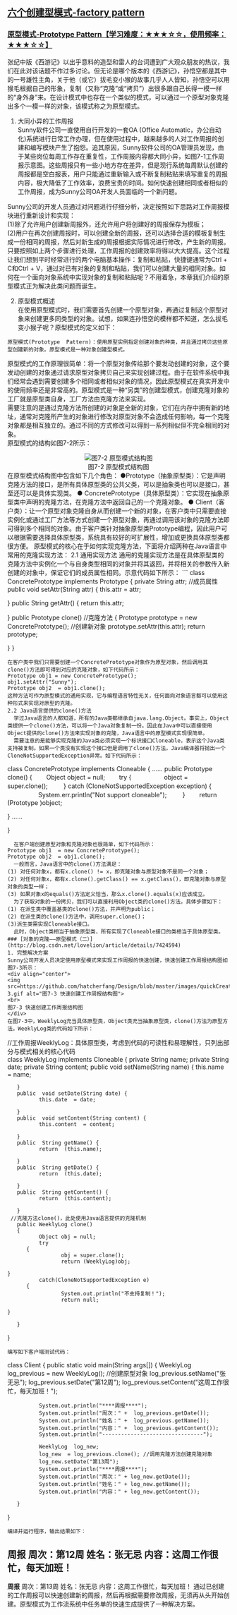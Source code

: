 ## [六个创建型模式-factory pattern](http://blog.csdn.net/lovelion/article/details/17517213)  
### [原型模式-Prototype Pattern【学习难度：★★★☆☆，使用频率：★★★☆☆】](http://blog.csdn.net/lovelion/article/details/7424559)  
张纪中版《西游记》以出乎意料的造型和雷人的台词遭到广大观众朋友的热议，我们在此对该话题不作过多讨论。但无论是哪个版本的《西游记》，孙悟空都是其中的一号雄性主角，关于他（或它）拔毛变小猴的故事几乎人人皆知，孙悟空可以用猴毛根据自己的形象，复制（又称“克隆”或“拷贝”）出很多跟自己长得一模一样的“身外身”来。在设计模式中也存在一个类似的模式，可以通过一个原型对象克隆出多个一模一样的对象，该模式称之为原型模式。  
1. 大同小异的工作周报   
Sunny软件公司一直使用自行开发的一套OA (Office Automatic，办公自动化)系统进行日常工作办理，但在使用过程中，越来越多的人对工作周报的创建和编写模块产生了抱怨。追其原因，Sunny软件公司的OA管理员发现，由于某些岗位每周工作存在重复性，工作周报内容都大同小异，如图7-1工作周报示意图。这些周报只有一些小地方存在差异，但是现行系统每周默认创建的周报都是空白报表，用户只能通过重新输入或不断复制粘贴来填写重复的周报内容，极大降低了工作效率，浪费宝贵的时间。如何快速创建相同或者相似的工作周报，成为Sunny公司OA开发人员面临的一个新问题。  

Sunny公司的开发人员通过对问题进行仔细分析，决定按照如下思路对工作周报模块进行重新设计和实现：  
  (1)除了允许用户创建新周报外，还允许用户将创建好的周报保存为模板；  
  (2)用户在再次创建周报时，可以创建全新的周报，还可以选择合适的模板复制生成一份相同的周报，然后对新生成的周报根据实际情况进行修改，产生新的周报。  
  只要按照如上两个步骤进行处理，工作周报的创建效率将得以大大提高。这个过程让我们想到平时经常进行的两个电脑基本操作：复制和粘贴，快捷键通常为Ctrl + C和Ctrl + V，通过对已有对象的复制和粘贴，我们可以创建大量的相同对象。如何在一个面向对象系统中实现对象的复制和粘贴呢？不用着急，本章我们介绍的原型模式正为解决此类问题而诞生。  

2. 原型模式概述  
在使用原型模式时，我们需要首先创建一个原型对象，再通过复制这个原型对象来创建更多同类型的对象。试想，如果连孙悟空的模样都不知道，怎么拔毛变小猴子呢？原型模式的定义如下：  
```
原型模式(Prototype  Pattern)：使用原型实例指定创建对象的种类，并且通过拷贝这些原型创建新的对象。原型模式是一种对象创建型模式。  
```
原型模式的工作原理很简单：将一个原型对象传给那个要发动创建的对象，这个要发动创建的对象通过请求原型对象拷贝自己来实现创建过程。由于在软件系统中我们经常会遇到需要创建多个相同或者相似对象的情况，因此原型模式在真实开发中的使用频率还是非常高的。原型模式是一种“另类”的创建型模式，创建克隆对象的工厂就是原型类自身，工厂方法由克隆方法来实现。  
  需要注意的是通过克隆方法所创建的对象是全新的对象，它们在内存中拥有新的地址，通常对克隆所产生的对象进行修改对原型对象不会造成任何影响，每一个克隆对象都是相互独立的。通过不同的方式修改可以得到一系列相似但不完全相同的对象。  
原型模式的结构如图7-2所示：  
<div align="center">
<img src=https://github.com/hatcherfang/Design/blob/master/images/prototypePattern-2.gif alt="图7-2 原型模式结构图">  
<br>
图7-2 原型模式结构图
</div>  
在原型模式结构图中包含如下几个角色：  
  ●Prototype（抽象原型类）：它是声明克隆方法的接口，是所有具体原型类的公共父类，可以是抽象类也可以是接口，甚至还可以是具体实现类。  
  ● ConcretePrototype（具体原型类）：它实现在抽象原型类中声明的克隆方法，在克隆方法中返回自己的一个克隆对象。  
  ● Client（客户类）：让一个原型对象克隆自身从而创建一个新的对象，在客户类中只需要直接实例化或通过工厂方法等方式创建一个原型对象，再通过调用该对象的克隆方法即可得到多个相同的对象。由于客户类针对抽象原型类Prototype编程，因此用户可以根据需要选择具体原型类，系统具有较好的可扩展性，增加或更换具体原型类都很方便。  
原型模式的核心在于如何实现克隆方法，下面将介绍两种在Java语言中常用的克隆实现方法：  
2.1 通用实现方法
  通用的克隆实现方法是在具体原型类的克隆方法中实例化一个与自身类型相同的对象并将其返回，并将相关的参数传入新创建的对象中，保证它们的成员属性相同。示意代码如下所示：  
```
class ConcretePrototype implements Prototype
{
  private String  attr; //成员属性
  public void  setAttr(String attr)
  {
      this.attr = attr;
  
  }
  public String  getAttr()
  {
      return this.attr;
  
  }
  public Prototype  clone() //克隆方法
  {
      Prototype  prototype = new ConcretePrototype(); //创建新对象
      prototype.setAttr(this.attr);
      return prototype;
  
  }
}
```
在客户类中我们只需要创建一个ConcretePrototype对象作为原型对象，然后调用其clone()方法即可得到对应的克隆对象，如下代码所示：  
Prototype obj1 = new ConcretePrototype();  
obj1.setAttr("Sunny");  
Prototype obj2  = obj1.clone();  
这种方法可作为原型模式的通用实现，它与编程语言特性无关，任何面向对象语言都可以使用这种形式来实现对原型的克隆。  
2.2 Java语言提供的clone()方法  
  学过Java语言的人都知道，所有的Java类都继承自java.lang.Object。事实上，Object类提供一个clone()方法，可以将一个Java对象复制一份。因此在Java中可以直接使用Object提供的clone()方法来实现对象的克隆，Java语言中的原型模式实现很简单。  
  需要注意的是能够实现克隆的Java类必须实现一个标识接口Cloneable，表示这个Java类支持被复制。如果一个类没有实现这个接口但是调用了clone()方法，Java编译器将抛出一个CloneNotSupportedException异常。如下代码所示：  
```
class ConcretePrototype implements  Cloneable
{
  ……
  public Prototype  clone()
  {
  　　Object object = null;
  　　try {
  　　　　　object = super.clone();
  　　
  } catch (CloneNotSupportedException exception) {
  　　　　　System.err.println("Not support cloneable");
  　　
  }
  　　return (Prototype )object;
  
  }
  ……

}
```
  在客户端创建原型对象和克隆对象也很简单，如下代码所示：  
Prototype obj1  = new ConcretePrototype();  
Prototype obj2  = obj1.clone();  
  一般而言，Java语言中的clone()方法满足：  
(1) 对任何对象x，都有x.clone() != x，即克隆对象与原型对象不是同一个对象；  
(2) 对任何对象x，都有x.clone().getClass() == x.getClass()，即克隆对象与原型对象的类型一样；  
(3) 如果对象x的equals()方法定义恰当，那么x.clone().equals(x)应该成立。  
  为了获取对象的一份拷贝，我们可以直接利用Object类的clone()方法，具体步骤如下：  
(1) 在派生类中覆盖基类的clone()方法，并声明为public；  
(2) 在派生类的clone()方法中，调用super.clone()；  
(3)派生类需实现Cloneable接口。  
  此时，Object类相当于抽象原型类，所有实现了Cloneable接口的类相当于具体原型类。  
### [对象的克隆——原型模式（二）](http://blog.csdn.net/lovelion/article/details/7424594)  
1. 完整解决方案  
Sunny公司开发人员决定使用原型模式来实现工作周报的快速创建，快速创建工作周报结构图如图7-3所示：  
<div align="center">  
<img src=https://github.com/hatcherfang/Design/blob/master/images/quickCreateWorkWeekReport-3.gif alt="图7-3 快速创建工作周报结构图">  
<br>
图7-3 快速创建工作周报结构图  
</div>  
在图7-3中，WeeklyLog充当具体原型类，Object类充当抽象原型类，clone()方法为原型方法。WeeklyLog类的代码如下所示：  
```
//工作周报WeeklyLog：具体原型类，考虑到代码的可读性和易理解性，只列出部分与模式相关的核心代码  
class WeeklyLog implements Cloneable
{
       private  String name;
       private  String date;
       private  String content;
       public  void setName(String name) {
              this.name  = name;
       
       }
       public  void setDate(String date) {
              this.date  = date;
       
       }
       public  void setContent(String content) {
              this.content  = content;
       
       }
       public  String getName() {
              return  (this.name);
       
       }
       public  String getDate() {
              return  (this.date);
       
       }
       public  String getContent() {
              return  (this.content);
       
       }
     //克隆方法clone()，此处使用Java语言提供的克隆机制
       public WeeklyLog clone()
       {
              Object obj = null;
              try
	      {
                     obj = super.clone();
                     return (WeeklyLog)obj;     
              
	}
              catch(CloneNotSupportedException e)
	      {
                     System.out.println("不支持复制！");
                     return null;
              
	}
       
       }

}
```
编写如下客户端测试代码：  
```
class Client
{
       public  static void main(String args[])
       {
              WeeklyLog log_previous = new WeeklyLog();  //创建原型对象
              log_previous.setName("张无忌");
              log_previous.setDate("第12周");
              log_previous.setContent("这周工作很忙，每天加班！");
             
              System.out.println("****周报****");
              System.out.println("周次：" +  log_previous.getDate());
              System.out.println("姓名：" +  log_previous.getName());
              System.out.println("内容：" +  log_previous.getContent());
              System.out.println("--------------------------------");
             
              WeeklyLog  log_new;
              log_new  = log_previous.clone(); //调用克隆方法创建克隆对象
              log_new.setDate("第13周");
              System.out.println("****周报****");
              System.out.println("周次：" + log_new.getDate());
              System.out.println("姓名：" + log_new.getName());
              System.out.println("内容：" + log_new.getContent());
       
       }

}
```
编译并运行程序，输出结果如下：  
```
****周报****
周次：第12周
姓名：张无忌
内容：这周工作很忙，每天加班！
--------------------------------
****周报****
周次：第13周
姓名：张无忌
内容：这周工作很忙，每天加班！
      通过已创建的工作周报可以快速创建新的周报，然后再根据需要修改周报，无须再从头开始创建。原型模式为工作流系统中任务单的快速生成提供了一种解决方案。
```
